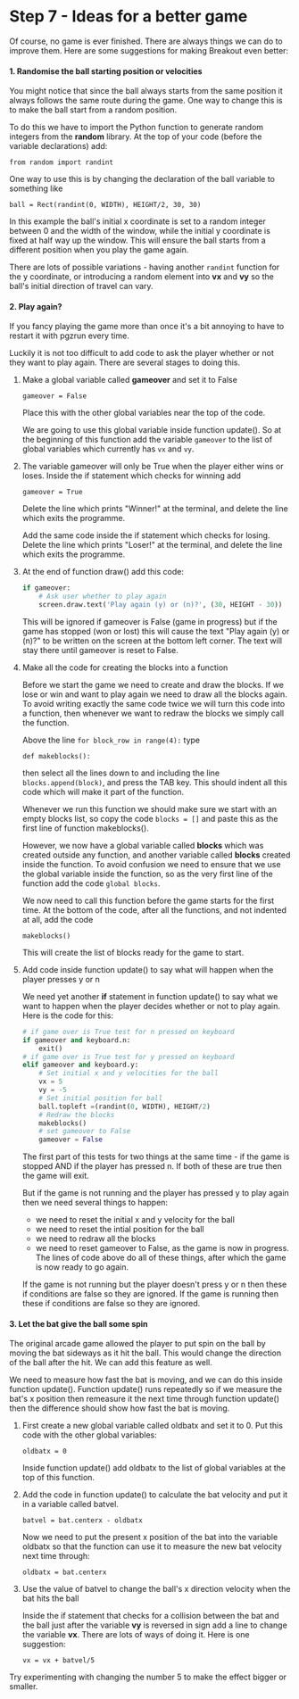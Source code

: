 # Step 7 - Ideas for a better game

Of course, no game is ever finished. There are always things we can do to improve them. Here are some suggestions for making Breakout even better:

#### 1. Randomise the ball starting position or velocities

You might notice that since the ball always starts from the same position it always follows the same route during the game. One way to change this is to make the ball start from a random position. 

To do this we have to import the Python function to generate random integers from the **random** library. At the top of your code (before the variable declarations) add:

`from random import randint`

One way to use this is by changing the declaration of the ball variable to something like

`ball = Rect(randint(0, WIDTH), HEIGHT/2, 30, 30)`

In this example the ball's initial x coordinate is set to a random integer between 0 and the width of the window, while the initial y coordinate is fixed at half way up the window. This will ensure the ball starts from a different position when you play the game again.

There are lots of possible variations - having another `randint` function for the y coordinate, or introducing a random element into **vx** and **vy** so the ball's initial direction of travel can vary.

#### 2. Play again?

If you fancy playing the game more than once it's a bit annoying to have to restart it with pgzrun every time.

Luckily it is not too difficult to add code to ask the player whether or not they want to play again. There are several stages to doing this.
1. Make a global variable called **gameover** and set it to False

   `gameover = False`

   Place this with the other global variables near the top of the code.

   We are going to use this global variable inside function update(). So at the beginning of this function add the variable `gameover` to the list of global variables which currently has `vx` and `vy`.
 
2. The variable gameover will only be True when the player either wins or loses.
   Inside the if statement which checks for winning add

   `gameover = True`

   Delete the line which prints "Winner!" at the terminal, and delete the line which exits the programme.

   Add the same code inside the if statement which checks for losing. Delete the line which prints "Loser!" at the terminal, and delete the line which exits the programme.
   

3. At the end of function draw() add this code:
   ```python
   if gameover:
       # Ask user whether to play again
       screen.draw.text('Play again (y) or (n)?', (30, HEIGHT - 30))
   ```
   This will be ignored if gameover is False (game in progress) but if the game has stopped (won or lost) this will cause the text "Play again (y) or (n)?" to be written on the screen at the bottom left corner.
   The text will stay there until gameover is reset to False.

4. Make all the code for creating the blocks into a function

   Before we start the game we need to create and draw the blocks. If we lose or win and want to play again we need to draw all the blocks again. To avoid writing exactly the same code twice we will turn this code into a function, then whenever we want to redraw the blocks we simply call the function.

   Above the line `for block_row in range(4):` type

   `def makeblocks():`

   then select all the lines down to and including the line `blocks.append(block)`, and press the TAB key. This should indent all this code which will make it part of the function.

   Whenever we run this function we should make sure we start with an empty blocks list, so copy the code `blocks = []` and paste this as the first line of function makeblocks().

   However, we now have a global variable called **blocks** which was created outside any function, and another variable called **blocks** created inside the function. To avoid confusion we need to ensure that we use the global variable inside the function, so as the very first line of the function add the code `global blocks`.

   We now need to call this function before the game starts for the first time. At the bottom of the code, after all the functions, and not indented at all, add the code

   `makeblocks()`

   This will create the list of blocks ready for the game to start.

5. Add code inside function update() to say what will happen when the player presses y or n

   We need yet another **if** statement in function update() to say what we want to happen when the player decides whether or not to play again. Here is the code for this:

   ```python
   # if game over is True test for n pressed on keyboard
   if gameover and keyboard.n:
       exit()
   # if game over is True test for y pressed on keyboard
   elif gameover and keyboard.y:
       # Set initial x and y velocities for the ball
       vx = 5
       vy = -5
       # Set initial position for ball
       ball.topleft =(randint(0, WIDTH), HEIGHT/2)
       # Redraw the blocks
       makeblocks()
       # set gameover to False
       gameover = False
   ```
   The first part of this tests for two things at the same time - if the game is stopped AND if the player has pressed n. If both of these are true then the game will exit.

   But if the game is not running and the player has pressed y to play again then we need several things to happen:
   - we need to reset the initial x and y velocity for the ball
   - we need to reset the intial position for the ball
   - we need to redraw all the blocks
   - we need to reset gameover to False, as the game is now in progress.
   The lines of code above do all of these things, after which the game is now ready to go again.

   If the game is not running but the player doesn't press y or n then these if conditions are false so they are ignored. If the game is running then these if conditions are false so they are ignored.

#### 3. Let the bat give the ball some spin

The original arcade game allowed the player to put spin on the ball by moving the bat sideways as it hit the ball. This would change the direction of the ball after the hit. We can add this feature as well.

We need to measure how fast the bat is moving, and we can do this inside function update(). Function update() runs repeatedly so if we measure the bat's x position then remeasure it the next time through function update() then the difference should show how fast the bat is moving.

1. First create a new global variable called oldbatx and set it to 0. Put this code with the other global variables:

   `oldbatx = 0`

   Inside function update() add oldbatx to the list of global variables at the top of this function.

2. Add the code in function update() to calculate the bat velocity and put it in a variable called batvel.

   `batvel = bat.centerx - oldbatx`

    Now we need to put the present x position of the bat into the variable oldbatx so that the function can use it to measure the new bat velocity next time through:

   `oldbatx = bat.centerx`

3. Use the value of batvel to change the ball's x direction velocity when the bat hits the ball

   Inside the if statement that checks for a collision between the bat and the ball just after the variable **vy** is reversed in sign add a line to change the variable **vx**. There are lots of ways of doing it. Here is one suggestion:

   `vx = vx + batvel/5`

Try experimenting with changing the number 5 to make the effect bigger or smaller.

